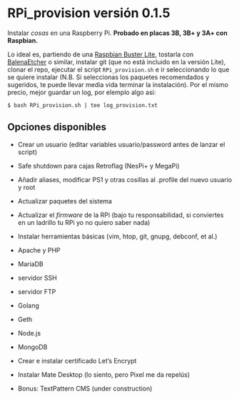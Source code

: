 # RPi_provision versión 0.1.5

Instalar *cosas* en una Raspberry Pi. **Probado en placas 3B, 3B+ y 3A+ con Raspbian.**

Lo ideal es, partiendo de una [Raspbian Buster Lite](https://downloads.raspberrypi.org/raspbian_full_latest.torrent), tostarla  con [BalenaEtcher](https://www.balena.io/etcher/) o similar, instalar git (que no está incluido en la versión Lite), clonar el repo, ejecutar el script `RPi_provision.sh` e ir seleccionando lo que se quiere instalar (N.B. Si seleccionas los paquetes recomendados y sugeridos, te puede llevar media vida terminar la instalación). Por el mismo precio, mejor guardar un log, por elemplo algo así:

`$ bash RPi_provision.sh | tee log_provision.txt` 

## Opciones disponibles

+ Crear un usuario (editar variables usuario/password antes de lanzar el script)
+ Safe shutdown para cajas Retroflag (NesPi+ y MegaPi)
+ Añadir aliases, modificar PS1 y otras cosillas al .profile del nuevo usuario y root
+ Actualizar paquetes del sistema
+ Actualizar el *firmware* de la RPi (bajo tu responsabilidad, si conviertes en un ladrillo tu RPi yo no quiero saber nada)
+ Instalar herramientas básicas (vim, htop, git, gnupg, debconf, et al.)
+ Apache y PHP
+ MariaDB
+ servidor SSH
+ servidor FTP
+ Golang
+ Geth
+ Node.js
+ MongoDB
+ Crear e instalar certificado Let’s Encrypt
+ Instalar Mate Desktop (lo siento, pero Pixel me da repelús)

+ Bonus: TextPattern CMS (under construction)
